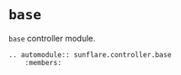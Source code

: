 # ``base``

``base`` controller module.

```{eval-rst}
.. automodule:: sunflare.controller.base
    :members:
```
